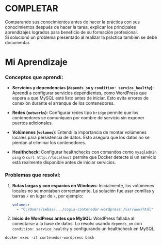 # COMPLETAR  
Comparando sus conocimientos antes de hacer la práctica con sus conocimientos después de hacer la tarea, explicar los principales aprendizajes logrados para beneficio de su formación profesional.  
Si solucionó un problema presentado al realizar la práctica también se debe documentar.

# Mi Aprendizaje
### Conceptos que aprendí:

* **Servicios y dependencias (`depends_on` y `condition: service_healthy`)**: Aprendí a configurar servicios dependientes, como WordPress que espera a que MySQL esté listo antes de iniciar. Esto evita errores de conexión durante el arranque de los contenedores.

* **Redes (`networks`)**: Configurar redes tipo `bridge` permite que los contenedores se comuniquen por nombre de servicio sin exponer puertos adicionales.

* **Volúmenes (`volumes`)**: Entendí la importancia de montar volúmenes locales para persistencia de datos.
    Esto asegura que los datos no se pierdan al eliminar los contenedores.

* **Healthcheck**: Configurar healthchecks con comandos como `mysqladmin ping` o `curl http://localhost` permite que Docker detecte si un servicio está realmente disponible antes de iniciar servicios.


### Problemas que resolví:

1. **Rutas largas y con espacios en Windows**:
   Inicialmente, los volúmenes locales no se montaban correctamente. La solución fue usar comillas y barras `/` en lugar de `\`, por ejemplo:

   ```yaml
   volumes:
     - "C:/Users/sebas/.../copia-contenedor-wordpress:/var/www/html"
   ```

2. **Inicio de WordPress antes que MySQL**:
   WordPress fallaba al conectarse a la base de datos. Lo resolví usando `depends_on` con `condition: service_healthy` y configurando un healthcheck en MySQL.
```
docker exec -it contenedor-wordpress bash
```
